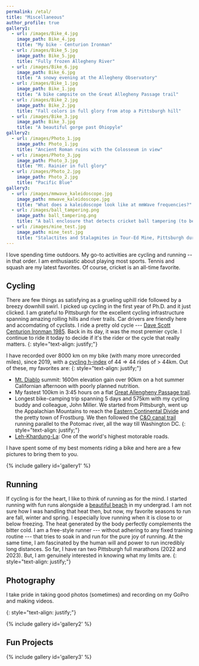 ```yaml
---
permalink: /etal/
title: "Miscellaneous"
author_profile: true
gallery1:
  - url: /images/Bike_4.jpg
    image_path: Bike_4.jpg
    title: "My bike - Centurion Ironman"
  - url: /images/Bike_5.jpg
    image_path: Bike_5.jpg
    title: "Fully frozen Allegheny River"
  - url: /images/Bike_6.jpg
    image_path: Bike_6.jpg
    title: "A snowy evening at the Allegheny Observatory"
  - url: /images/Bike_1.jpg
    image_path: Bike_1.jpg
    title: "A bike campsite on the Great Allegheny Passage trail"
  - url: /images/Bike_2.jpg
    image_path: Bike_2.jpg
    title: "Fall colors in full glory from atop a Pittsburgh hill"
  - url: /images/Bike_3.jpg
    image_path: Bike_3.jpg
    title: "A beautiful gorge past Ohiopyle"
gallery2:
  - url: /images/Photo_1.jpg
    image_path: Photo_1.jpg
    title: "Ancient Roman ruins with the Colosseum in view"
  - url: /images/Photo_3.jpg
    image_path: Photo_3.jpg
    title: "Mt. Rainier in full glory"
  - url: /images/Photo_2.jpg
    image_path: Photo_2.jpg
    title: "Pacific Blue"
gallery3:
  - url: /images/mmwave_kaleidoscope.jpg
    image_path: mmwave_kaleidoscope.jpg
    title: "What does a kaleidoscope look like at mmWave frequencies?"
  - url: /images/ball_tampering.png
    image_path: ball_tampering.png
    title: "A ball enclosure that detects cricket ball tampering (to be used between overs by an umpire)"
  - url: /images/mine_test.jpg
    image_path: mine_test.jpg
    title: "Stalactites and Stalagmites in Tour-Ed Mine, Pittsburgh during DARPA Sub-T robot testing"
---
```


I love spending time outdoors. My go-to activities are cycling and running -- in that order. I am enthusiastic about playing most sports. Tennis and squash are my latest favorites. Of course, cricket is an all-time favorite.

## Cycling
There are few things as satisfying as a grueling uphill ride followed by a breezy downhill swirl. I picked up cycling in the first year of Ph.D. and it just clicked. I am grateful to Pittsburgh for the excellent cycling infrastructure spanning amazing rolling hills and river trails. Car drivers are friendly here and accomdating of cyclists. I ride a pretty old cycle --- [Dave Scott Centurion Ironman 1985](https://vintage-centurion.com/models/competition/ironman/85-86.shtml). Back in its day, it was the most premier cycle. I continue to ride it today to decide if it's the rider or the cycle that really matters.
{: style="text-align: justify;"}

I have recorded over 8000 km on my bike (with many more unrecorded miles), since 2019, with a [cycling h-index](https://en.wikipedia.org/wiki/Arthur_Eddington#Eddington_number_for_cycling) of 44 => 44 rides of > 44km. Out of these, my favorites are:
{: style="text-align: justify;"}
* [Mt. Diablo](https://en.wikipedia.org/wiki/Mount_Diablo) summit:  1600m elevation gain over 90km on a hot summer Californian afternoon with poorly planned nutrition.
* My fastest 100km in 3:45 hours on a flat [Great Allengheny Passage trail](https://gaptrail.org/).
* Longest bike-camping trip spanning 5 days and 575km with my cycling buddy and colleague, John Miller. We started from Pittsburgh, went up the Appalachian Mountains to reach the [Eastern Continental Divide](https://en.wikipedia.org/wiki/Eastern_Continental_Divide) and the pretty town of Frostburg. We then followed the [C&O canal trail](https://www.canaltrust.org/plan/co-canal-towpath/) running parallel to the Potomac river, all the way till Washington DC.
{: style="text-align: justify;"}
* [Leh-Khardung-La](https://en.wikipedia.org/wiki/Khardung_La): One of the world's highest motorable roads.

I have spent some of my best moments riding a bike and here are a few pictures to bring them to you.

{% include gallery id='gallery1' %}

## Running
If cycling is for the heart, I like to think of running as for the mind. I started running with fun runs alongside a [beautiful beach](https://en.wikipedia.org/wiki/NITK_Beach) in my undergrad. I am not sure how I was handling that heat then, but now, my favorite seasons to run are fall, winter and spring. I especially love running when it is close to or below freezing. The heat generated by the body perfectly complements the bitter cold. I am a free-style runner --- without adhering to any fixed training routine --- that tries to soak in and run for the pure joy of running. At the same time, I am fascinated by the human will and power to run incredibly long distances. So far, I have ran two Pittsburgh full marathons (2022 and 2023). But, I am genuinely interested in knowing what my limits are.
{: style="text-align: justify;"}

## Photography
I take pride in taking good photos (sometimes) and recording on my GoPro and making videos.
 <!-- ([Universal Studios Orlando](https://drive.google.com/file/d/1-Qb8tOqpPv6xuD0FccJ7FceoK-_20BZ0/view?usp=sharing), [New Orleans Swamp Tour](https://drive.google.com/file/d/1Xr5G7i54Lebdc--zE4q9k7RX0ThGx-9g/view?usp=sharing)).  -->
{: style="text-align: justify;"}

{% include gallery id='gallery2' %}

## Fun Projects

{% include gallery id='gallery3' %}